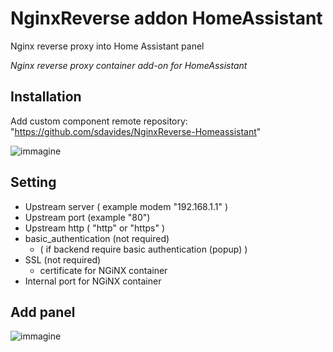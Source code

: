 # NginxReverse addon HomeAssistant

  Nginx reverse proxy into Home Assistant panel

  *Nginx reverse proxy container add-on for HomeAssistant*

  ## Installation

Add custom component remote repository:
"https://github.com/sdavides/NginxReverse-Homeassistant"


   ![immagine](https://github.com/user-attachments/assets/1f100850-d7db-40ca-a036-97254154b408)

 ## Setting

  * Upstream server ( example modem "192.168.1.1" )
  * Upstream port (example "80")
  * Upstream http ( "http" or "https" )
  * basic_authentication (not required)
      * ( if backend require basic authentication (popup) )
  * SSL (not required)
      * certificate for NGiNX container
  * Internal port for NGiNX container


## Add panel
![immagine](https://github.com/user-attachments/assets/c37d7568-1921-47c2-b3e4-3b7fc9400987)

